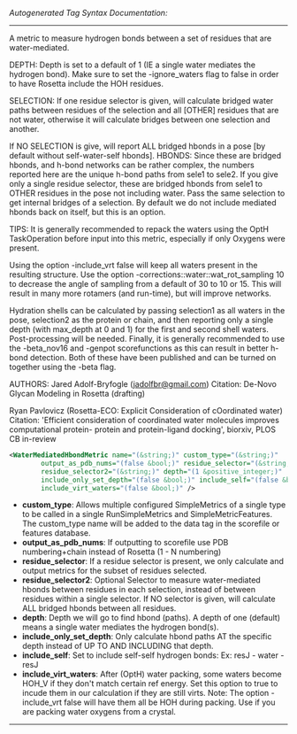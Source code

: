 <!-- THIS IS AN AUTOGENERATED FILE: Don't edit it directly, instead change the schema definition in the code itself. -->

_Autogenerated Tag Syntax Documentation:_

---
A metric to measure hydrogen bonds between a set of residues that are water-mediated.

 DEPTH:
  Depth is set to a default of 1 (IE a single water mediates the hydrogen bond).  Make sure to set the -ignore_waters flag to false in order to have Rosetta include the HOH residues.

 SELECTION:
  If one residue selector is given, will calculate bridged water paths between residues of the selection and all [OTHER] residues that are not water, otherwise it will calculate bridges between one selection and another.

If NO SELECTION is give, will report ALL bridged hbonds in a pose [by default without self-water-self hbonds].
 HBONDS:
  Since these are bridged hbonds, and h-bond networks can be rather complex, the numbers
   reported here are the unique h-bond paths from sele1 to sele2.  If you give only a single residue selector, these are bridged hbonds from sele1 to OTHER residues in the pose not including water. Pass the same selection to get internal bridges of a selection.
   By default we do not include mediated hbonds back on itself, but this is an option.

 TIPS:
  It is generally recommended to repack the waters using the OptH TaskOperation before input into this metric, especially if only Oxygens were present.  

  Using the option -include_vrt false will keep all waters present in the resulting structure.  Use the option -corrections::water::wat_rot_sampling 10 to decrease the angle of sampling from a default of 30 to 10 or 15.  This will result in many more rotamers (and run-time), but will improve networks.

  Hydration shells can be calculated by passing selection1 as all waters in the pose, selection2 as the protein or chain, and then reporting only a single depth (with max_depth at 0 and 1) for the first and second shell waters. Post-processing will be needed.
  Finally, it is generally recommended to use the -beta_nov16 and -genpot scorefunctions as this can result in better h-bond detection.  Both of these have been published and can be turned on together using the -beta flag.

 AUTHORS:
  Jared Adolf-Bryfogle (jadolfbr@gmail.com)
   Citation: De-Novo Glycan Modeling in Rosetta (drafting)

  Ryan Pavlovicz (Rosetta-ECO: Explicit Consideration of cOordinated water)   Citation: 'Efficient consideration of coordinated water molecules improves computational protein- protein and protein-ligand docking', biorxiv, PLOS CB in-review

```xml
<WaterMediatedHbondMetric name="(&string;)" custom_type="(&string;)"
        output_as_pdb_nums="(false &bool;)" residue_selector="(&string;)"
        residue_selector2="(&string;)" depth="(1 &positive_integer;)"
        include_only_set_depth="(false &bool;)" include_self="(false &bool;)"
        include_virt_waters="(false &bool;)" />
```

-   **custom_type**: Allows multiple configured SimpleMetrics of a single type to be called in a single RunSimpleMetrics and SimpleMetricFeatures. 
 The custom_type name will be added to the data tag in the scorefile or features database.
-   **output_as_pdb_nums**: If outputting to scorefile use PDB numbering+chain instead of Rosetta (1 - N numbering)
-   **residue_selector**: If a residue selector is present, we only calculate and output metrics for the subset of residues selected.
-   **residue_selector2**: Optional Selector to measure water-mediated hbonds between residues in each selection, instead of between residues within a single selector.  If NO selector is given, will calculate ALL bridged hbonds between all residues.
-   **depth**: Depth we will go to find hbond (paths). A depth of one (default) means a single water mediates the hydrogen bond(s).
-   **include_only_set_depth**: Only calculate hbond paths AT the specific depth instead of UP TO AND INCLUDING that depth.
-   **include_self**: Set to include self-self hydrogen bonds: Ex: resJ - water - resJ
-   **include_virt_waters**: After (OptH) water packing, some waters become HOH_V if they don't match certain ref energy.
Set this option to true to incude them in our calculation if they are still virts.
Note: The option -include_vrt false will have them all be HOH during packing. Use if you are packing water oxygens from a crystal.

---
